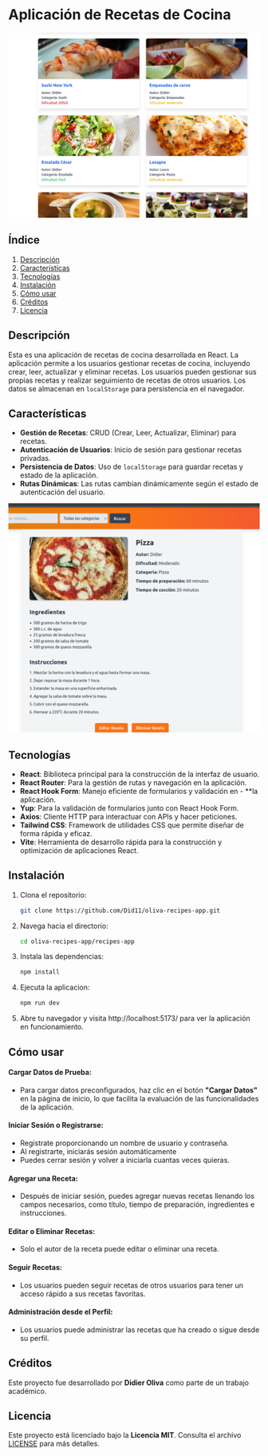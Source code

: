 # Aplicación de Recetas de Cocina

![](assets/readme/recipelist.png)

## Índice

1. [Descripción](#descripción)
2. [Características](#características)
3. [Tecnologías](#tecnologías)
4. [Instalación](#instalación)
5. [Cómo usar](#cómo-usar)
6. [Créditos](#créditos)
7. [Licencia](#licencia)

## Descripción

Esta es una aplicación de recetas de cocina desarrollada en React. La aplicación permite a los usuarios gestionar recetas de cocina, incluyendo crear, leer, actualizar y eliminar recetas. Los usuarios pueden gestionar sus propias recetas y realizar seguimiento de recetas de otros usuarios. Los datos se almacenan en `localStorage` para persistencia en el navegador.

## Características

- **Gestión de Recetas**: CRUD (Crear, Leer, Actualizar, Eliminar) para recetas.
- **Autenticación de Usuarios**: Inicio de sesión para gestionar recetas privadas.
- **Persistencia de Datos**: Uso de `localStorage` para guardar recetas y estado de la aplicación.
- **Rutas Dinámicas**: Las rutas cambian dinámicamente según el estado de autenticación del usuario.

![](assets/readme/recipedetail.png)

## Tecnologías

- **React**: Biblioteca principal para la construcción de la interfaz de usuario.
- **React Router**: Para la gestión de rutas y navegación en la aplicación.
- **React Hook Form**: Manejo eficiente de formularios y validación en - **la aplicación.
- **Yup**: Para la validación de formularios junto con React Hook Form.
- **Axios**: Cliente HTTP para interactuar con APIs y hacer peticiones.
- **Tailwind CSS**: Framework de utilidades CSS que permite diseñar de forma rápida y eficaz.
- **Vite**: Herramienta de desarrollo rápida para la construcción y optimización de aplicaciones React.

## Instalación

1. Clona el repositorio:
   ```bash
   git clone https://github.com/Did11/oliva-recipes-app.git
    ```

2. Navega hacia el directorio:
    ```bash
    cd oliva-recipes-app/recipes-app
    ```

3. Instala las dependencias:
   ```bash
   npm install
    ```

4. Ejecuta la aplicacion:
    ```bash
    npm run dev
    ```

5. Abre tu navegador y visita http://localhost:5173/ para ver la aplicación en funcionamiento.


## Cómo usar

#### Cargar Datos de Prueba:
- Para cargar datos preconfigurados, haz clic en el botón **"Cargar Datos"** en la página de inicio, lo que facilita la evaluación de las funcionalidades de la aplicación.

#### Iniciar Sesión o Registrarse:
- Regístrate proporcionando un nombre de usuario y contraseña.
- Al registrarte, iniciarás sesión automáticamente
- Puedes cerrar sesión y volver a iniciarla cuantas veces quieras.

#### Agregar una Receta:
- Después de iniciar sesión, puedes agregar nuevas recetas llenando los campos necesarios, como título, tiempo de preparación, ingredientes e instrucciones.

#### Editar o Eliminar Recetas:
- Solo el autor de la receta puede editar o eliminar una receta.

#### Seguir Recetas:
- Los usuarios pueden seguir recetas de otros usuarios para tener un acceso rápido a sus recetas favoritas.

#### Administración desde el Perfil:
- Los usuarios puede administrar las recetas que ha creado o sigue desde su perfil.

## Créditos

Este proyecto fue desarrollado por **Didier Oliva** como parte de un trabajo académico. 

## Licencia

Este proyecto está licenciado bajo la **Licencia MIT**. Consulta el archivo [LICENSE](./LICENSE) para más detalles.
